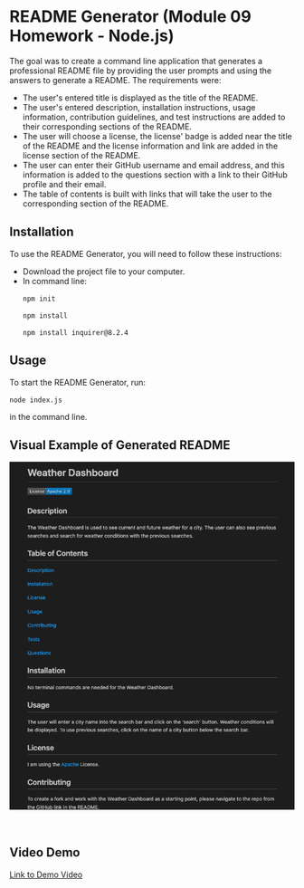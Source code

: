 # README Generator (Module 09 Homework - Node.js)

The goal was to create a command line application that generates a professional README file by providing the user prompts and using the answers to generate a README. The requirements were:
- The user's entered title is displayed as the title of the README.
- The user's entered description, installation instructions, usage information, contribution guidelines, and test instructions are added to their corresponding sections of the README.
- The user will choose a license, the license' badge is added near the title of the README and the license information and link are added in the license section of the README.
- The user can enter their GitHub username and email address, and this information is added to the questions section with a link to their GitHub profile and their email.
- The table of contents is built with links that will take the user to the corresponding section of the README.

## Installation

To use the README Generator, you will need to follow these instructions:
- Download the project file to your computer.
- In command line:
  ```
  npm init
  ```
  ```
  npm install
  ```
  ```
  npm install inquirer@8.2.4
  ```

## Usage

To start the README Generator, run: 

  ```
  node index.js
  ``` 

in the command line.

## Visual Example of Generated README

![Visual of Deployed Webpage](./demo-readme-visual.png)

<br>

## Video Demo

[Link to Demo Video](https://watch.screencastify.com/v/u4xjKFBazWEmVx1MxotT)
